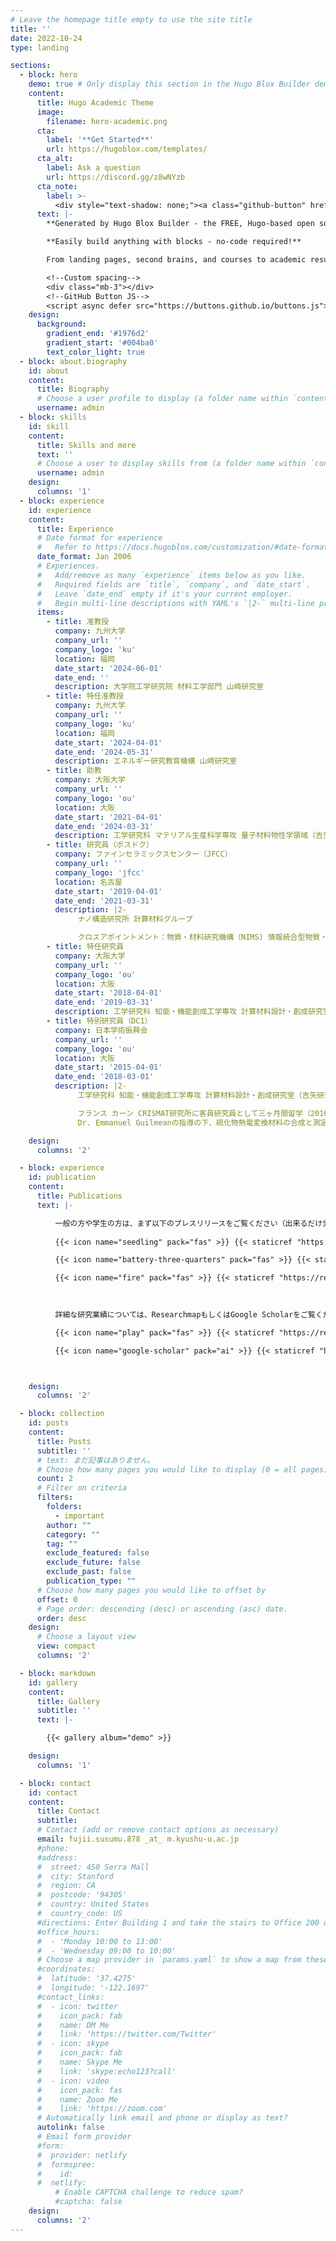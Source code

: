 ```yaml
---
# Leave the homepage title empty to use the site title
title: ''
date: 2022-10-24
type: landing

sections:
  - block: hero
    demo: true # Only display this section in the Hugo Blox Builder demo site
    content:
      title: Hugo Academic Theme
      image:
        filename: hero-academic.png
      cta:
        label: '**Get Started**'
        url: https://hugoblox.com/templates/
      cta_alt:
        label: Ask a question
        url: https://discord.gg/z8wNYzb
      cta_note:
        label: >-
          <div style="text-shadow: none;"><a class="github-button" href="https://github.com/HugoBlox/hugo-blox-builder" data-icon="octicon-star" data-size="large" data-show-count="true" aria-label="Star">Star Hugo Blox Builder</a></div><div style="text-shadow: none;"><a class="github-button" href="https://github.com/HugoBlox/theme-academic-cv" data-icon="octicon-star" data-size="large" data-show-count="true" aria-label="Star">Star the Academic template</a></div>
      text: |-
        **Generated by Hugo Blox Builder - the FREE, Hugo-based open source website builder trusted by 500,000+ sites.**

        **Easily build anything with blocks - no-code required!**

        From landing pages, second brains, and courses to academic resumC)s, conferences, and tech blogs.

        <!--Custom spacing-->
        <div class="mb-3"></div>
        <!--GitHub Button JS-->
        <script async defer src="https://buttons.github.io/buttons.js"></script>
    design:
      background:
        gradient_end: '#1976d2'
        gradient_start: '#004ba0'
        text_color_light: true
  - block: about.biography
    id: about
    content:
      title: Biography
      # Choose a user profile to display (a folder name within `content/authors/`)
      username: admin
  - block: skills
    id: skill
    content:
      title: Skills and more
      text: ''
      # Choose a user to display skills from (a folder name within `content/authors/`)
      username: admin
    design:
      columns: '1'
  - block: experience
    id: experience
    content:
      title: Experience
      # Date format for experience
      #   Refer to https://docs.hugoblox.com/customization/#date-format
      date_format: Jan 2006
      # Experiences.
      #   Add/remove as many `experience` items below as you like.
      #   Required fields are `title`, `company`, and `date_start`.
      #   Leave `date_end` empty if it's your current employer.
      #   Begin multi-line descriptions with YAML's `|2-` multi-line prefix.
      items:
        - title: 准教授
          company: 九州大学
          company_url: ''
          company_logo: 'ku'
          location: 福岡
          date_start: '2024-06-01'
          date_end: ''
          description: 大学院工学研究院 材料工学部門 山崎研究室
        - title: 特任准教授
          company: 九州大学
          company_url: ''
          company_logo: 'ku'
          location: 福岡
          date_start: '2024-04-01'
          date_end: '2024-05-31'
          description: エネルギー研究教育機構 山崎研究室
        - title: 助教
          company: 大阪大学
          company_url: ''
          company_logo: 'ou'
          location: 大阪
          date_start: '2021-04-01'
          date_end: '2024-03-31'
          description: 工学研究科 マテリアル生産科学専攻 量子材料物性学領域（吉矢研究室）
        - title: 研究員（ポスドク）
          company: ファインセラミックスセンター（JFCC）
          company_url: ''
          company_logo: 'jfcc'
          location: 名古屋
          date_start: '2019-04-01'
          date_end: '2021-03-31'
          description: |2-
               ナノ構造研究所 計算材料グループ

               クロスアポイントメント：物質・材料研究機構（NIMS) 情報統合型物質・材料開発イニシアティブ（2019年4月 - 2020年3月）
        - title: 特任研究員
          company: 大阪大学
          company_url: ''
          company_logo: 'ou'
          location: 大阪
          date_start: '2018-04-01'
          date_end: '2019-03-31'
          description: 工学研究科 知能・機能創成工学専攻 計算材料設計・創成研究室（吉矢研究室）
        - title: 特別研究員（DC1）
          company: 日本学術振興会
          company_url: ''
          company_logo: 'ou'
          location: 大阪
          date_start: '2015-04-01'
          date_end: '2018-03-01'
          description: |2-
               工学研究科 知能・機能創成工学専攻 計算材料設計・創成研究室（吉矢研究室）

               フランス カーン CRISMAT研究所に客員研究員として三ヶ月間留学（2016年11月 - 2017年2月）。
               Dr. Emmanuel Guilmeanの指導の下、硫化物熱電変換材料の合成と測定を実施。

    design:
      columns: '2'

  - block: experience
    id: publication
    content:
      title: Publications
      text: |-

          一般の方や学生の方は、まず以下のプレスリリースをご覧ください（出来るだけ分かりやすく記述しています）。
           
          {{< icon name="seedling" pack="fas" >}} {{< staticref "https://resou.osaka-u.ac.jp/ja/research/2023/20230913_1" "newtab" >}}【燃料電池】データ科学による非従来型のプロトン伝導体の発見{{< /staticref >}}

          {{< icon name="battery-three-quarters" pack="fas" >}} {{< staticref "https://www.icems.kyoto-u.ac.jp/news/898" "newtab" >}}【全固体電池】柔らかい陰イオンを含むLi/Naイオン伝導体の発見{{< /staticref >}}

          {{< icon name="fire" pack="fas" >}} {{< staticref "https://resou.osaka-u.ac.jp/ja/research/2020/20200507_2" "newtab" >}}【熱電変換材料】セラミック結晶粒界の熱伝導度の予測{{< /staticref >}}

          　
          
          詳細な研究業績については、ResearchmapもしくはGoogle Scholarをご覧ください。

          {{< icon name="play" pack="fas" >}} {{< staticref "https://researchmap.jp/susumufujii/" "newtab" >}}Researchmap{{< /staticref >}}

          {{< icon name="google-scholar" pack="ai" >}} {{< staticref "https://scholar.google.com/citations?hl=en&user=xEige7MAAAAJ" "newtab" >}}Google Scholar{{< /staticref >}}



    design:
      columns: '2'

  - block: collection
    id: posts
    content:
      title: Posts
      subtitle: ''
      # text: まだ記事はありません。
      # Choose how many pages you would like to display (0 = all pages)
      count: 2
      # Filter on criteria
      filters:
        folders:
          - important
        author: ""
        category: ""
        tag: ""
        exclude_featured: false
        exclude_future: false
        exclude_past: false
        publication_type: ""
      # Choose how many pages you would like to offset by
      offset: 0
      # Page order: descending (desc) or ascending (asc) date.
      order: desc
    design:
      # Choose a layout view
      view: compact
      columns: '2'

  - block: markdown
    id: gallery
    content:
      title: Gallery
      subtitle: ''
      text: |-

        {{< gallery album="demo" >}}

    design:
      columns: '1'

  - block: contact
    id: contact
    content:
      title: Contact
      subtitle:
      # Contact (add or remove contact options as necessary)
      email: fujii.susumu.878 _at_ m.kyushu-u.ac.jp
      #phone: 
      #address:
      #  street: 450 Serra Mall
      #  city: Stanford
      #  region: CA
      #  postcode: '94305'
      #  country: United States
      #  country_code: US
      #directions: Enter Building 1 and take the stairs to Office 200 on Floor 2
      #office_hours:
      #  - 'Monday 10:00 to 13:00'
      #  - 'Wednesday 09:00 to 10:00'
      # Choose a map provider in `params.yaml` to show a map from these coordinates
      #coordinates:
      #  latitude: '37.4275'
      #  longitude: '-122.1697'  
      #contact_links:
      #  - icon: twitter
      #    icon_pack: fab
      #    name: DM Me
      #    link: 'https://twitter.com/Twitter'
      #  - icon: skype
      #    icon_pack: fab
      #    name: Skype Me
      #    link: 'skype:echo123?call'
      #  - icon: video
      #    icon_pack: fas
      #    name: Zoom Me
      #    link: 'https://zoom.com'
      # Automatically link email and phone or display as text?
      autolink: false
      # Email form provider
      #form:
      #  provider: netlify
      #  formspree:
      #    id:
      #  netlify:
          # Enable CAPTCHA challenge to reduce spam?
          #captcha: false
    design:
      columns: '2'
---
```

